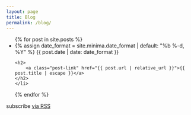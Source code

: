 ```yaml
---
layout: page
title: Blog
permalink: /blog/
---
```


<ul class="post-list">
{% for post in site.posts %}
    <li>
    {% assign date_format = site.minima.date_format | default: "%b %-d, %Y" %}
    <span class="post-meta">{{ post.date | date: date_format }}</span>

    <h2>
        <a class="post-link" href="{{ post.url | relative_url }}">{{ post.title | escape }}</a>
    </h2>
    </li>
{% endfor %}
</ul>

<p class="rss-subscribe">subscribe <a href="{{ "/feed.xml" | relative_url }}">via RSS</a></p>